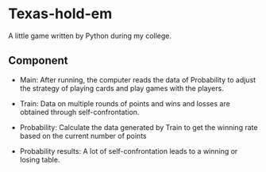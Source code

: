 # Texas-hold-em
A little game written by Python during my college.

## Component
+ Main: After running, the computer reads the data of Probability to adjust the strategy of playing cards and play games with the players.

+ Train: Data on multiple rounds of points and wins and losses are obtained through self-confrontation.

+ Probability: Calculate the data generated by Train to get the winning rate based on the current number of points

+ Probability results: A lot of self-confrontation leads to a winning or losing table.
